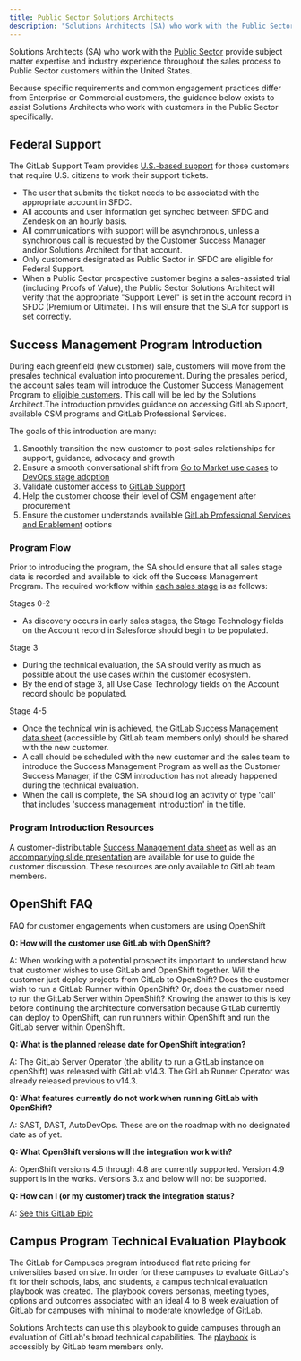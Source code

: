 ```yaml
---
title: Public Sector Solutions Architects
description: "Solutions Architects (SA) who work with the Public Sector provide subject matter expertise and industry experience throughout the sales process to Public Sector customers within the United States"
---
```


Solutions Architects (SA) who work with the [Public Sector](/handbook/sales/public-sector/) provide subject matter expertise and industry experience throughout the sales process to Public Sector customers within the United States.

Because specific requirements and common engagement practices differ from Enterprise or Commercial customers, the guidance below exists to assist Solutions Architects who work with customers in the Public Sector specifically.

## Federal Support

The GitLab Support Team provides [U.S.-based support](https://about.gitlab.com/support/us-government-support/) for those customers that require U.S. citizens to work their support tickets.

- The user that submits the ticket needs to be associated with the appropriate account in SFDC.
- All accounts and user information get synched between SFDC and Zendesk on an hourly basis.
- All communications with support will be asynchronous, unless a synchronous call is requested by the Customer Success Manager and/or Solutions Architect for that account.
- Only customers designated as Public Sector in SFDC are eligible for Federal Support.
- When a Public Sector prospective customer begins a sales-assisted trial (including Proofs of Value), the Public Sector Solutions Architect will verify that the appropriate "Support Level" is set in the account record in SFDC (Premium or Ultimate).  This will ensure that the SLA for support is set correctly.

## Success Management Program Introduction

During each greenfield (new customer) sale, customers will move from the presales technical evaluation into procurement. During the presales period, the account sales team will introduce the Customer Success Management Program to [eligible customers](/handbook/customer-success/csm/services/#enterprise). This call will be led by the Solutions Architect.The introduction provides guidance on accessing GitLab Support, available CSM programs and GitLab Professional Services.

The goals of this introduction are many:

1. Smoothly transition the new customer to post-sales relationships for support, guidance, advocacy and growth
2. Ensure a smooth conversational shift from [Go to Market use cases](/handbook/marketing/brand-and-product-marketing/product-and-solution-marketing/usecase-gtm/) to [DevOps stage adoption](/handbook/customer-success/csm/stage-adoption/)
3. Validate customer access to [GitLab Support](/handbook/support/)
4. Help the customer choose their level of CSM engagement after procurement
5. Ensure the customer understands available [GitLab Professional Services and Enablement](https://about.gitlab.com/services/catalog/) options

### Program Flow

Prior to introducing the program, the SA should ensure that all sales stage data is recorded and available to kick off the Success Management Program. The required workflow within [each sales stage](/handbook/sales/field-operations/gtm-resources/) is as follows:

Stages 0-2

- As discovery occurs in early sales stages, the Stage Technology fields on the Account record in Salesforce should begin to be populated.

Stage 3

- During the technical evaluation, the SA should verify as much as possible about the use cases within the customer ecosystem.
- By the end of stage 3, all Use Case Technology fields on the Account record should be populated.

Stage 4-5

- Once the technical win is achieved, the GitLab [Success Management data sheet](https://docs.google.com/presentation/d/1rrHPTr5RFIJPG1AmxSnUorg2c9IKluw1j39QkRbwmzo/edit#slide=id.g76a815dab5_0_68) (accessible by GitLab team members only) should be shared with the new customer.
- A call should be scheduled with the new customer and the sales team to introduce the Success Management Program as well as the Customer Success Manager, if the CSM introduction has not already happened during the technical evaluation.
- When the call is complete, the SA should log an activity of type 'call' that includes 'success management introduction' in the title.

### Program Introduction Resources

A customer-distributable [Success Management data sheet](https://docs.google.com/presentation/d/1rrHPTr5RFIJPG1AmxSnUorg2c9IKluw1j39QkRbwmzo/edit#slide=id.g76a815dab5_0_68) as well as an [accompanying slide presentation](https://docs.google.com/presentation/d/1xh-ZNm9xyKau6UHQtAyoYjMqf5kO9HYVU2y0O2LwQxM/edit#slide=id.g92b7b0fa4f_0_68) are available for use to guide the customer discussion. These resources are only available to GitLab team members.

## OpenShift FAQ

FAQ for customer engagements when customers are using OpenShift

**Q: How will the customer use GitLab with OpenShift?**

A: When working with a potential prospect its important to understand how that customer wishes to use GitLab and OpenShift together. Will the customer just deploy projects from GitLab to OpenShift? Does the customer wish to run a GitLab Runner within OpenShift? Or, does the customer need to run the GitLab Server within OpenShift? Knowing the answer to this is key before continuing the architecture conversation because GitLab currently can deploy to OpenShift, can run runners within OpenShift and run the GitLab server within OpenShift.

**Q: What is the planned release date for OpenShift integration?**

A: The GitLab Server Operator (the ability to run a GitLab instance on openShift) was released with GitLab v14.3. The GitLab Runner Operator was already released previous to v14.3.

**Q: What features currently do not work when running GitLab with OpenShift?**

A: SAST, DAST, AutoDevOps. These are on the roadmap with no designated date as of yet.

**Q: What OpenShift versions will the integration work with?**

A: OpenShift versions 4.5 through 4.8 are currently supported. Version 4.9 support is in the works. Versions 3.x and below will not be supported.

**Q: How can I (or my customer) track the integration status?**

A: [See this GitLab Epic](https://gitlab.com/groups/gitlab-org/-/epics/2068)

## Campus Program Technical Evaluation Playbook

The GitLab for Campuses program introduced flat rate pricing for universities based on size. In order for these campuses to evaluate GitLab's fit for their schools, labs, and students, a campus technical evaluation playbook was created.  The playbook covers personas, meeting types, options and outcomes associated with an ideal 4 to 8 week evaluation of GitLab for campuses with minimal to moderate knowledge of GitLab.

Solutions Architects can use this playbook to guide campuses through an evaluation of GitLab's broad technical capabilities. The [playbook](https://docs.google.com/spreadsheets/d/1vyRgC2auX0RYp34nqMMp8xr0YllhsVfxJ3EnGImtM9k/edit?usp=sharing) is accessibly by GitLab team members only.
